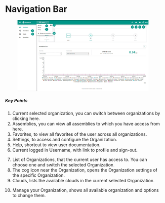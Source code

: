 # Navigation Bar

<figure class="concept_image">
  <img src="../../images/navbar.png" alt="Navbar" title="Navbar">
</figure>

##### Key Points

1. Current selected organization, you can switch between organizations by clicking here.
2. Assemblies, you can view all assemblies to which you have access from here.
3. Favorites, to view all favorites of the user across all organizations.
4. Settings, to access and configure the Organization.
5. Help, shortcut to view user documentation.
6. Current logged in Username, with link to profile and sign-out.
<!-- 7. Notifications, to get updates of the feature releases. -->
7. List of Organizations, that the current user has access to. You can choose one and switch the selected Organization.
8. The cog icon near the Organization, opens the Organization settings of the specific Organization.
9. Clouds, lists the available clouds in the current selected Organization.
<!-- 11. LiveCosting, provides the report of "Application Centric" cost usage within the Organization. -->
10. Manage your Organization, shows all available organization and options to change them.
<!-- 11. LiveDiscovery, option to discover the cloud resources and manage them with Application Centric approach -->
